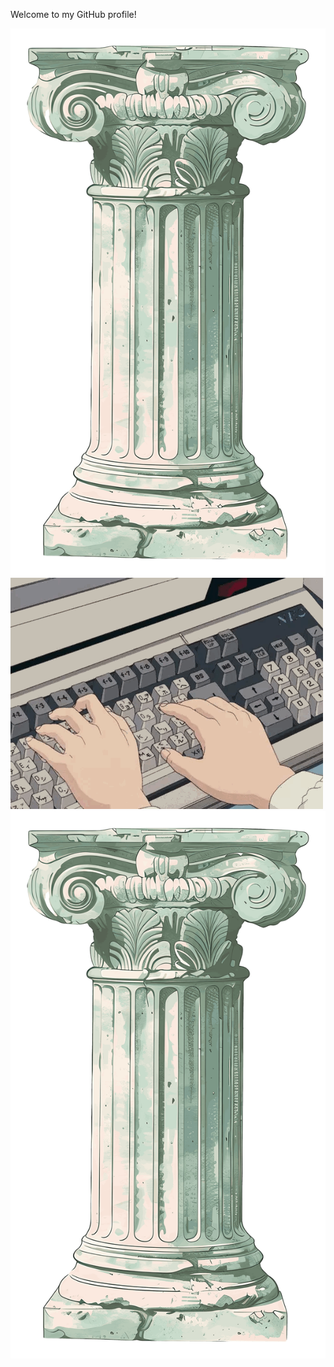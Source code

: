 <link rel="stylesheet" href="style.css" />
<p class="title">Welcome to my GitHub profile!</p>
<div class="header">
	<img class="rock" src="./img/rock.png" alt="rock" />
	<img class="keyboard" src="./img/keyboard.gif" alt="keyboard" />
	<img class="rock" src="./img/rock.png" alt="rock" />
</div>
